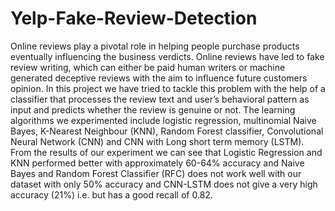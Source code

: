# Yelp-Fake-Review-Detection
Online reviews play a pivotal role in helping people purchase products eventually influencing the business verdicts. Online reviews have led to fake review writing, which can either be paid human writers or machine generated deceptive reviews with the aim to influence future customers opinion. In this project we have tried to tackle this problem with the help of a classifier that processes the review text and user’s behavioral pattern as input and predicts whether the review is genuine or not. The learning algorithms we experimented include logistic regression, multinomial Naive Bayes, K-Nearest Neighbour (KNN), Random Forest classifier, Convolutional Neural Network (CNN) and CNN with Long short term memory (LSTM). From the results of our experiment we can see that Logistic Regression and KNN performed better with approximately 60-64% accuracy and Naive Bayes and Random Forest Classifier (RFC) does not work well with our dataset with only 50% accuracy and CNN-LSTM does not give a very high accuracy (21%) i.e. but has a good recall of 0.82.
